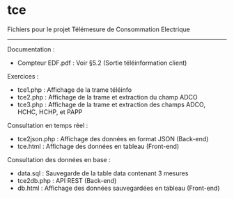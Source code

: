# tce
Fichiers pour le projet Télémesure de Consommation Electrique
______________________________________________________________

Documentation :
- Compteur EDF.pdf : Voir §5.2 (Sortie téléinformation client)

Exercices : 
- tce1.php : Affichage de la trame téléinfo
- tce2.php : Affichage de la trame et extraction du champ ADCO
- tce3.php : Affichage de la trame et extraction des champs ADCO, HCHC, HCHP, et PAPP

Consultation en temps réel : 
- tce2json.php : Affichage des données en format JSON (Back-end)
- tce.html : Affichage des données en tableau (Front-end)

Consultation des données en base :
- data.sql : Sauvegarde de la table data contenant 3 mesures
- tce2db.php : API REST (Back-end)
- db.html : Affichage des données sauvegardées en tableau (Front-end)
